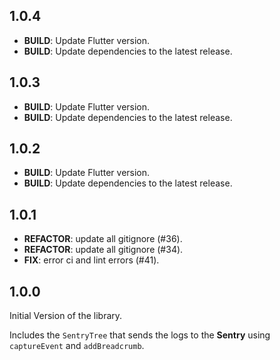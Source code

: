 ## 1.0.4

 - **BUILD**: Update Flutter version.
 - **BUILD**: Update dependencies to the latest release.
  
## 1.0.3

 - **BUILD**: Update Flutter version.
 - **BUILD**: Update dependencies to the latest release.

## 1.0.2

 - **BUILD**: Update Flutter version.
 - **BUILD**: Update dependencies to the latest release.

## 1.0.1

 - **REFACTOR**: update all gitignore (#36).
 - **REFACTOR**: update all gitignore (#34).
 - **FIX**: error ci and lint errors (#41).

## 1.0.0

Initial Version of the library.

Includes the `SentryTree` that sends the logs to the **Sentry** using `captureEvent` and `addBreadcrumb`.

